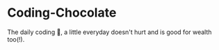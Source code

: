 # Coding-Chocolate
The daily coding 🍫, a little everyday doesn't hurt and is good for wealth too(!).